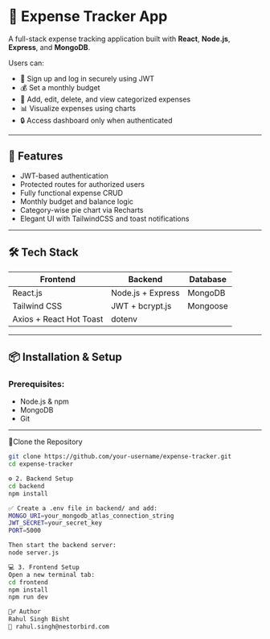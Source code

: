 # 💸 Expense Tracker App

A full-stack expense tracking application built with **React**, **Node.js**, **Express**, and **MongoDB**.

Users can:
- 🔐 Sign up and log in securely using JWT
- 💰 Set a monthly budget
- 🧾 Add, edit, delete, and view categorized expenses
- 📊 Visualize expenses using charts
- 🔒 Access dashboard only when authenticated

---

## 🚀 Features

- JWT-based authentication
- Protected routes for authorized users
- Fully functional expense CRUD
- Monthly budget and balance logic
- Category-wise pie chart via Recharts
- Elegant UI with TailwindCSS and toast notifications

---

## 🛠️ Tech Stack

| Frontend         | Backend          | Database       |
|------------------|------------------|----------------|
| React.js         | Node.js + Express| MongoDB        |
| Tailwind CSS     | JWT + bcrypt.js  | Mongoose       |
| Axios + React Hot Toast | dotenv   |                |

---

## 📦 Installation & Setup

### Prerequisites:
- Node.js & npm
- MongoDB
- Git

---

🧩Clone the Repository

```bash
git clone https://github.com/your-username/expense-tracker.git
cd expense-tracker

⚙️ 2. Backend Setup
cd backend
npm install

✅ Create a .env file in backend/ and add:
MONGO_URI=your_mongodb_atlas_connection_string
JWT_SECRET=your_secret_key
PORT=5000

Then start the backend server:
node server.js

💻 3. Frontend Setup
Open a new terminal tab:
cd frontend
npm install
npm run dev

🙋‍♂️ Author
Rahul Singh Bisht
📧 rahul.singh@nestorbird.com


